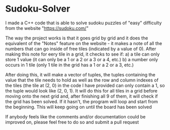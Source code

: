 # Sudoku-Solver
I made a C++ code that is able to solve sudoku puzzles of "easy" difficulty from the website "https://sudoku.com/"

The way the project works is that it goes grid by grid and it does the equivalent of the "Notes" feature on the website - it makes a note of all the numbers that can go inside of free tiles (indicated by a value of 0). After making this note for eery tile in a grid, it checks to see if:
    a) a tile can only store 1 value (it can only be a 1 or a 2 or a 3 or a 4, etc.)
    b) a number only occurs in 1 tile (only 1 tile in the grid has a 1 or a 2 or a 3, etc.)

After doing this, it will make a vector of tuples, the tuples containing the value that the tile needs to hold as well as the row and column indexes of the tiles (the tile at (2, 0) in the code I have provided can only contain a 1, so the tuple would look like (2, 0, 1). It will do this for all tiles in a grid before moving onto the next grid and, after finishing all 9 of them, it will check if the grid has been solved. If it hasn't, the program will loop and start from the beginning. This will keep going on until the board has been solved

If anybody feels like the comments and/or documentation could be improved on, please feel free to do so and submit a pull request
